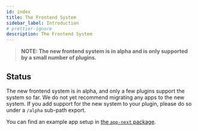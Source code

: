 ```yaml
---
id: index
title: The Frontend System
sidebar_label: Introduction
# prettier-ignore
description: The Frontend System
---
```


> **NOTE: The new frontend system is in alpha and is only supported by a small number of plugins.**

## Status

The new frontend system is in alpha, and only a few plugins support the system so far. We do not yet recommend migrating any apps to the new system. If you add support for the new system to your plugin, please do so under a `/alpha` sub-path export.

You can find an example app setup in [the `app-next` package](https://github.com/backstage/backstage/tree/master/packages/app-next).

